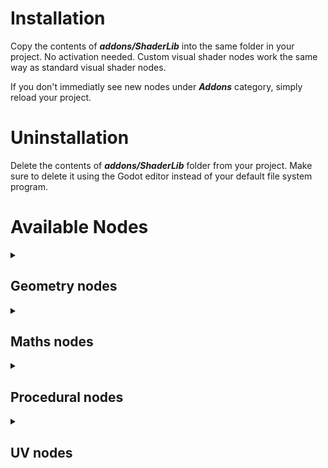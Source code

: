 # Installation
Copy the contents of **_addons/ShaderLib_** into the same folder in your project. No activation needed. Custom visual shader nodes work the same way as standard visual shader nodes.

If you don't immediatly see new nodes under **_Addons_** category, simply reload your project.
# Uninstallation
Delete the contents of **_addons/ShaderLib_** folder from your project. Make sure to delete it using the Godot editor instead of your default file system program.
# Available Nodes
<details>
<summary><h2>Geometry nodes</h2></summary>
<h5>[Mesh node](/documentation/Nodes/Geometry/Mesh.md)</h5>
</details>
<details>
<summary><h2>Maths nodes</h2></summary>
<details>
<summary><h3>Vector</h3></summary>
<h5>[Vector Transform node](/documentation/Nodes/Maths/Vector/VectorTransform.md)</h5>
</details>
<details>
<summary><h2>Wave</h2></summary>
<h5>[Noise Sine Wave node](/documentation/Nodes/Maths/Wave/NoiseSineWave.md)</h5>
<h5>[Sawtooth Wave node](/documentation/Nodes/Maths/Wave/SawtoothWave.md)</h5>
<h5>[Square Wave node](/documentation/Nodes/Maths/Wave/SquareWave.md)</h5>
<h5>[Triangle Wave node](/documentation/Nodes/Maths/Wave/TriangleWave.md)</h5>
</details>
</details>
<details>
<summary><h2>Procedural nodes</h2></summary>
<h5>[Checker Board node](/documentation/Nodes/Procedural/CheckerBoard.md)</h5>
<details>
<summary><h3>Noise</h3></summary>
<h5>[Gradient Noise node](/documentation/Nodes/Procedural/Noise/GradientNoise.md)</h5>
<h5>[Pseudo Random Noise node](/documentation/Nodes/Procedural/Noise/PseudoRandomNoise.md)</h5>
<h5>[Simple Noise node](/documentation/Nodes/Procedural/Noise/SimpleNoise.md)</h5>
<h5>[Voronoi node](/documentation/Nodes/Procedural/Noise/Voronoi.md)</h5>
</details>
<details>
<summary><h2>Shapes</h2></summary>
<h5>[Ellipse node](/documentation/Nodes/Procedural/Shapes/Ellipse.md)</h5>
<h5>[Polygon node](/documentation/Nodes/Procedural/Shapes/Polygon.md)</h5>
<h5>[Rectangle node](/documentation/Nodes/Procedural/Shapes/Rectangle.md)</h5>
<h5>[Rounded Polygon node](/documentation/Nodes/Procedural/Shapes/RoundedPolygon.md)</h5>
<h5>[Rounded Rectangle node](/documentation/Nodes/Procedural/Shapes/RoundedRectangle.md)</h5>
</details>
</details>
<details>
<summary><h2>UV nodes</h2></summary>
<h5>[Flipbook node](/documentation/Nodes/UV/Flipbook.md)</h5>
<h5>[Parallax Mapping node](/documentation/Nodes/UV/ParallaxMapping.md)</h5>
<h5>[Radial Shear node](/documentation/Nodes/UV/RadialShear.md)</h5>
<h5>[Rotate node](/documentation/Nodes/UV/Rotate.md)</h5>
<h5>[Spherize node](/documentation/Nodes/UV/Spherize.md)</h5>
<h5>[Swirl node](/documentation/Nodes/UV/Swirl.md)</h5>
<h5>[Tiling and Offset node](/documentation/Nodes/UV/TilingAndOffset.md)</h5>
<h5>[Twirl node](/documentation/Nodes/UV/Twirl.md)</h5>
</details>